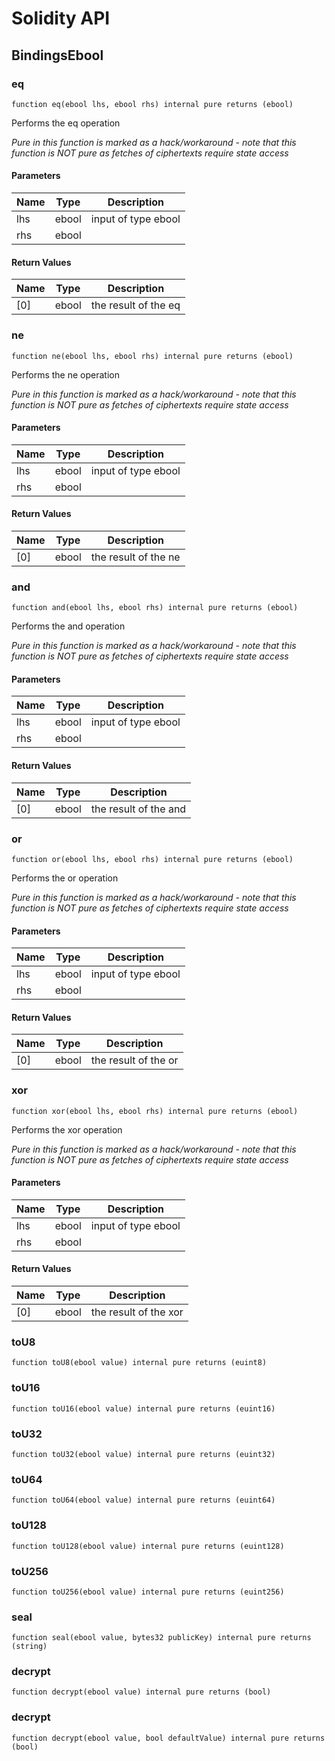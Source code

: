 # Solidity API

## BindingsEbool

### eq

```solidity
function eq(ebool lhs, ebool rhs) internal pure returns (ebool)
```

Performs the eq operation

_Pure in this function is marked as a hack/workaround - note that this function is NOT pure as fetches of ciphertexts require state access_

#### Parameters

| Name | Type | Description |
| ---- | ---- | ----------- |
| lhs | ebool | input of type ebool |
| rhs | ebool |  |

#### Return Values

| Name | Type | Description |
| ---- | ---- | ----------- |
| [0] | ebool | the result of the eq |

### ne

```solidity
function ne(ebool lhs, ebool rhs) internal pure returns (ebool)
```

Performs the ne operation

_Pure in this function is marked as a hack/workaround - note that this function is NOT pure as fetches of ciphertexts require state access_

#### Parameters

| Name | Type | Description |
| ---- | ---- | ----------- |
| lhs | ebool | input of type ebool |
| rhs | ebool |  |

#### Return Values

| Name | Type | Description |
| ---- | ---- | ----------- |
| [0] | ebool | the result of the ne |

### and

```solidity
function and(ebool lhs, ebool rhs) internal pure returns (ebool)
```

Performs the and operation

_Pure in this function is marked as a hack/workaround - note that this function is NOT pure as fetches of ciphertexts require state access_

#### Parameters

| Name | Type | Description |
| ---- | ---- | ----------- |
| lhs | ebool | input of type ebool |
| rhs | ebool |  |

#### Return Values

| Name | Type | Description |
| ---- | ---- | ----------- |
| [0] | ebool | the result of the and |

### or

```solidity
function or(ebool lhs, ebool rhs) internal pure returns (ebool)
```

Performs the or operation

_Pure in this function is marked as a hack/workaround - note that this function is NOT pure as fetches of ciphertexts require state access_

#### Parameters

| Name | Type | Description |
| ---- | ---- | ----------- |
| lhs | ebool | input of type ebool |
| rhs | ebool |  |

#### Return Values

| Name | Type | Description |
| ---- | ---- | ----------- |
| [0] | ebool | the result of the or |

### xor

```solidity
function xor(ebool lhs, ebool rhs) internal pure returns (ebool)
```

Performs the xor operation

_Pure in this function is marked as a hack/workaround - note that this function is NOT pure as fetches of ciphertexts require state access_

#### Parameters

| Name | Type | Description |
| ---- | ---- | ----------- |
| lhs | ebool | input of type ebool |
| rhs | ebool |  |

#### Return Values

| Name | Type | Description |
| ---- | ---- | ----------- |
| [0] | ebool | the result of the xor |

### toU8

```solidity
function toU8(ebool value) internal pure returns (euint8)
```

### toU16

```solidity
function toU16(ebool value) internal pure returns (euint16)
```

### toU32

```solidity
function toU32(ebool value) internal pure returns (euint32)
```

### toU64

```solidity
function toU64(ebool value) internal pure returns (euint64)
```

### toU128

```solidity
function toU128(ebool value) internal pure returns (euint128)
```

### toU256

```solidity
function toU256(ebool value) internal pure returns (euint256)
```

### seal

```solidity
function seal(ebool value, bytes32 publicKey) internal pure returns (string)
```

### decrypt

```solidity
function decrypt(ebool value) internal pure returns (bool)
```

### decrypt

```solidity
function decrypt(ebool value, bool defaultValue) internal pure returns (bool)
```

